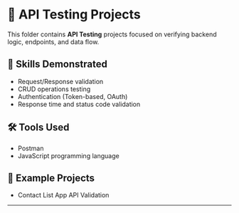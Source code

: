 # 🔗 API Testing Projects

This folder contains **API Testing** projects focused on verifying backend logic, endpoints, and data flow.

## 🧠 Skills Demonstrated
- Request/Response validation  
- CRUD operations testing  
- Authentication (Token-based, OAuth)  
- Response time and status code validation  

## 🛠 Tools Used
- Postman   
- JavaScript programming language

## 📁 Example Projects
- Contact List App API Validation  

---
